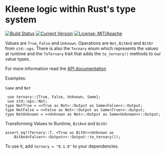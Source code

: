 # Kleene logic within Rust's type system

[![Build Status](https://travis-ci.org/llogiq/ternary.svg)](https://travis-ci.org/llogiq/ternary)
[![Current Version](http://meritbadge.herokuapp.com/ternary)](https://crates.io/crates/ternary)
[![License: MIT/Apache](https://img.shields.io/crates/l/ternary.svg)](LICENSE)

Values are `True`, `False` and `Unknown`. Operations are `Not`, `BitAnd`
and `BitOr` from `std::ops`. There is also the `Ternary` enum which 
represents the values at runtime and the `ToTernary` trait that adds the
`to_ternary()` methods to our value types.

For more information read the [API documentation](http://llogiq.github.io/ternary)

Examples:

`Same` and `Not`

```
 use ternary::{True, False, Unknown, Same};
 use std::ops::Not;
type NotTrue = <<True as Not>::Output as Same<False>>::Output;
type NotFalse = <<False as Not>::Output as Same<True>>::Output;
type NotUnknown = <<Unknown as Not>::Output as Same<Unknown>>::Output;
```

Transforming Values to Runtime, `BitAnd` and `BitOr`

```
assert_eq!(Ternary::T, <True as BitOr<<Unknown as 
    BitAnd<False>>::Output>>::Output::to_ternary());
```

To use it, add `ternary = "0.1.0"` to your dependencies.
